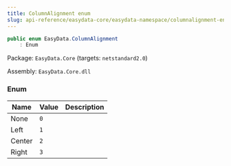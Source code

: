 ```yaml
---
title: ColumnAlignment enum
slug: api-reference/easydata-core/easydata-namespace/columnalignment-enum
---
```

```csharp
public enum EasyData.ColumnAlignment
    : Enum

```
Package: `EasyData.Core` (targets: `netstandard2.0`)

Assembly: `EasyData.Core.dll`

### Enum

| Name | Value | Description | 
| --- | --- | --- | 
| None | `0` |  | 
| Left | `1` |  | 
| Center | `2` |  | 
| Right | `3` |  |